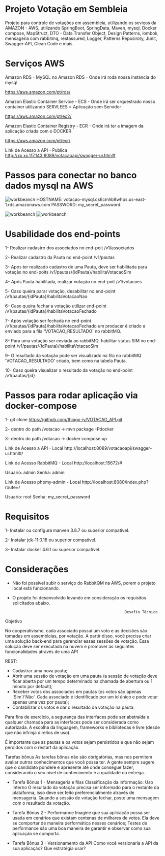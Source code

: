 # Projeto Votação em Sembleia 

Projeto para controle de votações em assembleia, utilizando os seviços da AMAZON - AWS, utilizando SpringBoot, SpringData, Maven, mysql, Docker compose, MapStruct, DTO - Data Transfer Object, Design Patterns, lombok, mensageria com rabbitmq, restassured, Logger, Patterns Reposiroty, Junit, Swagger-API, Clean Code e mais. 


# Serviços AWS
Amazon RDS - MySQL no Amazon RDS - Onde irá roda nossa instancia do mysql

https://aws.amazon.com/pt/rds/

Amazon Elastic Container Service - ECS - Onde irá ser orquestrado nosso container utilizando SERVLEES = Aplicação sem Servidor

https://aws.amazon.com/pt/ec2/

Amazon Elastic Container Registry - ECR - Onde irá ter a imagem da aplicação criada com o DOCKER

https://aws.amazon.com/pt/ecr/

Link de Acesso a API - Publica
http://xx.xx.117.143:8089/votacaoapi/swagger-ui.html#

# Passos para conectar no banco dados mysql na AWS
 ![workbeanch](https://github.com/thiago-jv/VOTACAO_API/blob/main/banco_de_dados_mysql_aws.png)
  HOSTNAME: votacao-mysql.cs6cmhb8whps.us-east-1.rds.amazonaws.com
  PASSWORD: my_secret_password
  
  
 ![workbeanch](https://github.com/thiago-jv/VOTACAO_API/blob/main/connection_sucess_mysql_aws.png)
 ![workbeanch](https://github.com/thiago-jv/VOTACAO_API/blob/main/tabelas_mysql_aws.png)
 


# Usabilidade dos end-points

1- Realizar cadastro dos associados no end-poit /v1/associados

2- Realizar cadastro da Pauta no end-point /v1/pautas

3- Após ter realizado cadastro de uma Pauta, deve ser habilitada para votação no end-poits /v1/pautas/{idPauta}/habilitaVotacaoSim

4- Após Pauta habilitada, realizar votação no end-poit /v1/votacoes

5- Caso queira parar votação, desabilitar no end-point /v1/pautas/{idPauta}/habilitaVotacaoNao

6- Caso queira fechar a votação utilizar end-point /v1/pautas/{idPauta}/habilitaVotacaoFechado

7- Após votação ser fechada no end-point /v1/pautas/{idPauta}/habilitaVotacaoFechado um producer é criado e enviado para a fila 'VOTACAO_RESULTADO' no rabbitMQ. 

8- Para uma votação ser enviada ao rabbitMQ, habilitar status SIM no end-point /v1/pautas/{idPauta}/habilitaVotacaoSim

9- O resultado da votação pode ser visualizado na fila no rabbitMQ 'VOTACAO_RESULTADO' criado, bem como na tabela Pauta.

10- Caso queira visualizar o resultado da votação no end-point /v1/pautas/{id}


# Passos para rodar aplicação via docker-compose

1- git clone https://github.com/thiago-jv/VOTACAO_API.git

2- dentro do path /votacao -> mvn package -Pdocker 

3- dentro do path /votacao -> docker compose up

Link de Acesso a API - Local
http://localhost:8089/votacaoapi/swagger-ui.html#/

Link de Acesso RabbitMQ - Local
http://localhost:15672/#

Usuario: admin
Senha: admin

Link de Acesso phpmy-admin - Local
http://localhost:8080/index.php?route=/

Usuario: root
Senha: my_secret_password


# Requisitos

1- Instalar ou configura manven 3.8.7 ou superior compativel.

2- Instalar jdk-11.0.18 ou superior compativel.

3- Instalar docker 4.6.1 ou superior compativel.


# Considerações

* Não foi possível subir o serviço do RabbitQM na AWS, porem o projeto local está funcionando.
* O projeto foi desenvolvido levando em consideração os requisitos solicitados abaixo.


                                                         Desafio Técnico
Objetivo

No cooperativismo, cada associado possui um voto e as decisões são tomadas em assembleias, por votação.
A partir disso, você precisa criar uma solução back-end para gerenciar essas sessões de votação.
Essa solução deve ser executada na nuvem e promover as seguintes funcionalidades através de uma API

REST:
* Cadastrar uma nova pauta;
* Abrir uma sessão de votação em uma pauta (a sessão de votação deve ficar aberta por um tempo determinado na chamada de abertura ou 1 minuto por default);
* Receber votos dos associados em pautas (os votos são apenas 'Sim'/'Não'. Cada associado é identificado por um id único e pode votar apenas uma vez por pauta);
* Contabilizar os votos e dar o resultado da votação na pauta.

Para fins de exercício, a segurança das interfaces pode ser abstraída e qualquer chamada para as interfaces
pode ser considerada como autorizada. A escolha da linguagem, frameworks e bibliotecas é livre (desde que
não infrinja direitos de uso).

É importante que as pautas e os votos sejam persistidos e que não sejam perdidos com o restart da aplicação.

Tarefas bônus
As tarefas bônus não são obrigatórias, mas nos permitem avaliar outros conhecimentos que você possa ter.
A gente sempre sugere que o candidato pondere e apresente até onde consegue fazer, considerando o seu
nível de conhecimento e a qualidade da entrega.


* Tarefa Bônus 1 - Mensageria e filas
   Classificação da informação: Uso Interno
   O resultado da votação precisa ser informado para o restante da plataforma, isso deve ser feito preferencialmente através de mensageria. Quando a sessão de votação fechar, poste uma mensagem com o resultado da votação.


* Tarefa Bônus 2 - Performance
   Imagine que sua aplicação possa ser usada em cenários que existam centenas de milhares de votos. Ela deve se comportar de maneira performática nesses cenários;
   Testes de performance são uma boa maneira de garantir e observar como sua aplicação se comporta.


* Tarefa Bônus 3 - Versionamento da API
   Como você versionaria a API da sua aplicação? Que estratégia usar?



